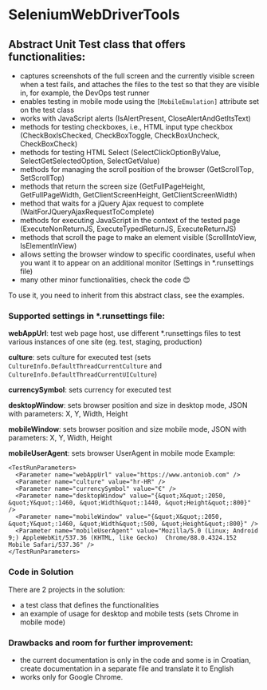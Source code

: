 # SeleniumWebDriverTools

## Abstract Unit Test class that offers functionalities:

- captures screenshots of the full screen and the currently visible screen when a test fails, and attaches the files to the test so that they are visible in, for example, the DevOps test runner
- enables testing in mobile mode using the `[MobileEmulation]` attribute set on the test class
- works with JavaScript alerts (IsAlertPresent, CloseAlertAndGetItsText)
- methods for testing checkboxes, i.e., HTML input type checkbox (CheckBoxIsChecked, CheckBoxToggle, CheckBoxUncheck, CheckBoxCheck)
- methods for testing HTML Select (SelectClickOptionByValue, SelectGetSelectedOption, SelectGetValue)
- methods for managing the scroll position of the browser (GetScrollTop, SetScrollTop)
- methods that return the screen size (GetFullPageHeight, GetFullPageWidth, GetClientScreenHeight, GetClientScreenWidth)
- method that waits for a jQuery Ajax request to complete (WaitForJQueryAjaxRequestToComplete)
- methods for executing JavaScript in the context of the tested page (ExecuteNonReturnJS, ExecuteTypedReturnJS, ExecuteReturnJS)
- methods that scroll the page to make an element visible (ScrollIntoView, IsElementInView)
- allows setting the browser window to specific coordinates, useful when you want it to appear on an additional monitor (Settings in *.runsettings file)
- many other minor functionalities, check the code :blush:

To use it, you need to inherit from this abstract class, see the examples.

### Supported settings in *.runsettings file:

**webAppUrl**: test web page host, use different *.runsettings files to test various instances of one site (eg. test, staging, production)

**culture**: sets culture for executed test (sets `CultureInfo.DefaultThreadCurrentCulture` and `CultureInfo.DefaultThreadCurrentUICulture`)

**currencySymbol**: sets currency for executed test 

**desktopWindow**: sets browser position and size in desktop mode, JSON with parameters: X, Y, Width, Height

**mobileWindow**: sets browser position and size mobile mode, JSON with parameters: X, Y, Width, Height

**mobileUserAgent**: sets browser UserAgent in mobile mode
Example:
```
<TestRunParameters>
  <Parameter name="webAppUrl" value="https://www.antoniob.com" /> 
  <Parameter name="culture" value="hr-HR" />	 
  <Parameter name="currencySymbol" value="€" />
  <Parameter name="desktopWindow" value="{&quot;X&quot;:2050, &quot;Y&quot;:1460, &quot;Width&quot;:1440, &quot;Height&quot;:800}" /> 
  <Parameter name="mobileWindow" value="{&quot;X&quot;:2050, &quot;Y&quot;:1460, &quot;Width&quot;:500, &quot;Height&quot;:800}" /> 
  <Parameter name="mobileUserAgent" value="Mozilla/5.0 (Linux; Android 9;) AppleWebKit/537.36 (KHTML, like Gecko)  Chrome/88.0.4324.152 Mobile Safari/537.36" /> 
</TestRunParameters>
```

### Code in Solution
There are 2 projects in the solution:

- a test class that defines the functionalities
- an example of usage for desktop and mobile tests (sets Chrome in mobile mode)

### Drawbacks and room for further improvement:

- the current documentation is only in the code and some is in Croatian, create documentation in a separate file and translate it to English
- works only for Google Chrome.
